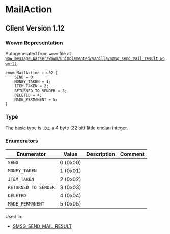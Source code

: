 # MailAction

## Client Version 1.12

### Wowm Representation

Autogenerated from `wowm` file at [`wow_message_parser/wowm/unimplemented/vanilla/smsg_send_mail_result.wowm:21`](https://github.com/gtker/wow_messages/tree/main/wow_message_parser/wowm/unimplemented/vanilla/smsg_send_mail_result.wowm#L21).

```rust,ignore
enum MailAction : u32 {
    SEND = 0;
    MONEY_TAKEN = 1;
    ITEM_TAKEN = 2;
    RETURNED_TO_SENDER = 3;
    DELETED = 4;
    MADE_PERMANENT = 5;
}
```
### Type
The basic type is `u32`, a 4 byte (32 bit) little endian integer.
### Enumerators
| Enumerator | Value  | Description | Comment |
| --------- | -------- | ----------- | ------- |
| `SEND` | 0 (0x00) |  |  |
| `MONEY_TAKEN` | 1 (0x01) |  |  |
| `ITEM_TAKEN` | 2 (0x02) |  |  |
| `RETURNED_TO_SENDER` | 3 (0x03) |  |  |
| `DELETED` | 4 (0x04) |  |  |
| `MADE_PERMANENT` | 5 (0x05) |  |  |

Used in:
* [SMSG_SEND_MAIL_RESULT](smsg_send_mail_result.md)

